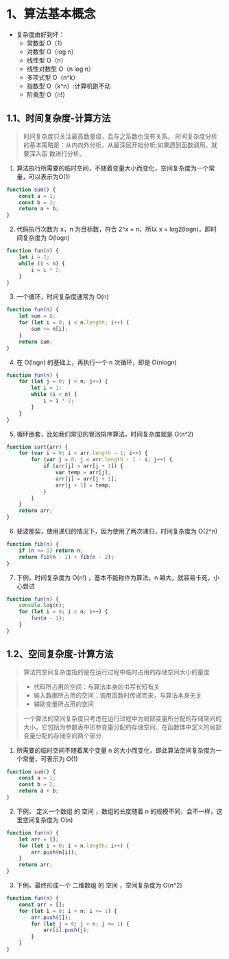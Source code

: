 # 1、算法基本概念
* 复杂度由好到坏：
    * 常数型 O（1）
    * 对数型 O（log n）
    * 线性型 O（n）
    * 线性对数型 O（n log n）
    * 多项式型 O（n^k）
    * 指数型 O（k^n）:计算机跑不动 
    * 阶乘型 O（n!）
## 1.1、时间复杂度-计算方法
> 时间复杂度只关注最⾼数量级，且与之系数也没有关系。
> 时间复杂度分析的基本策略是：从内向外分析，从最深层开始分析;如果遇到函数调⽤，就要深⼊函
数进⾏分析。
1. 算法执⾏所需要的临时空间，不随着变量⼤⼩⽽变化，空间复杂度为⼀个常量，可以表⽰为O(1)
```js
function sum() {
    const a = 1;
    const b = 2;
    return a + b;
}
```
2. 代码执⾏次数为 x，n 为⽬标数，符合 2^x = n，所以 x = log2(logn)，即时间复杂度为 O(logn)
```js
function fun(n) {
    let i = 1;
    while (i < n) {
        i = i * 2;
    }
}
```
3. ⼀个循环，时间复杂度通常为 O(n)
```js
function fun(n) {
    let sum = 0;
    for (let i = 0; i < n.length; i++) {
        sum += n[i];
    }
    return sum;
}
```
4. 在 O(logn) 的基础上，再执⾏⼀个 n 次循环，即是 O(nlogn)
```js
function fun(n) {
    for (let j = 0; j < n; j++) {
        let i = 1;
        while (i < n) {
            i = i * 2;
        }
    }
}
```
5. 循环嵌套，⽐如我们常⻅的冒泡排序算法，时间复杂度就是 O(n^2)
```js
function sort(arr) {
    for (var i = 0; i < arr.length - 1; i++) {
        for (var j = 0; j < arr.length - 1 - i; j++) {
            if (arr[j] > arr[j + 1]) {
                var temp = arr[j];
                arr[j] = arr[j + 1];
                arr[j + 1] = temp;
            }
        }
    }
    return arr;
}
```
6. 斐波那契，使⽤递归的情况下，因为使⽤了两次递归，时间复杂度为 O(2^n)
```js
function fib(n) {
    if (n <= 1) return n;
    return fib(n - 1) + fib(n - 2);
}
```
7. 下例，时间复杂度为 O(n!) ，基本不能称作为算法，n 越⼤，就容易卡死，⼩⼼尝试
```js
function fun(n) {
    console.log(n);
    for (let i = 0; i < n; i++) {
        fun(n - 1);
    }
}
```
## 1.2、空间复杂度-计算方法
> 算法的空间复杂度指的是在运⾏过程中临时占⽤的存储空间⼤⼩的量度

> * 代码所占⽤的空间：与算法本⾝的书写⻓短有关
> * 输⼊数据所占⽤的空间：调⽤函数时传递⽽来，与算法本⾝⽆关
> * 辅助变量所占⽤的空间

> ⼀个算法的空间复杂度只考虑在运⾏过程中为局部变量所分配的存储空间的⼤⼩，它包括为参数表中形参变量分配的存储空间、在函数体中定义的局部变量分配的存储空间两个部分

1. 所需要的临时空间不随着某个变量 n 的⼤⼩⽽变化，即此算法空间复杂度为⼀个常量，可表⽰为 O(1)
```js
function sum() {
    const a = 1;
    const b = 2;
    return a + b;
}
```
2. 下例， 定义⼀个数组 的 空间 ，数组的⻓度随着 n 的规模不同，会不⼀样，这⾥空间复杂度为 O(n)
```js
function fun(n) {
    let arr = [];
    for (let i = 0; i < n.length; i++) {
        arr.push(n[i]);
    }
    return arr;
}
```
3. 下例，最终形成⼀个 ⼆维数组 的 空间 ，空间复杂度为 O(n^2)
```js
function fun(n) {
    const arr = [];
    for (let i = 0; i < n; i += 1) {
        arr.push([]);
        for (let j = 0; j < n; j += 1) {
            arr[i].push(j);
        }
    }
}
```
